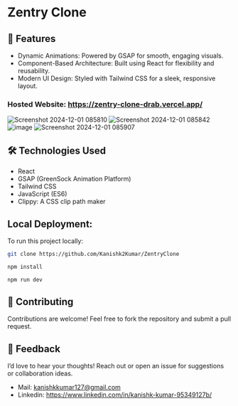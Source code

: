 # Zentry Clone

## 🌟 Features
- Dynamic Animations: Powered by GSAP for smooth, engaging visuals.
- Component-Based Architecture: Built using React for flexibility and reusability.
- Modern UI Design: Styled with Tailwind CSS for a sleek, responsive layout.

### Hosted Website: https://zentry-clone-drab.vercel.app/

![Screenshot 2024-12-01 085810](https://github.com/user-attachments/assets/7238ad6b-a5dd-4dea-9296-afa06348f898)
![Screenshot 2024-12-01 085842](https://github.com/user-attachments/assets/dc5341c6-965e-418c-a0a5-a23406bd7a7e)
![image](https://github.com/user-attachments/assets/52a19200-19c7-41fd-84dd-fef64802f065)
![Screenshot 2024-12-01 085907](https://github.com/user-attachments/assets/acda8db9-804e-45c5-b927-f4f08d01f22f)

  
## 🛠️ Technologies Used
- React
- GSAP (GreenSock Animation Platform)
- Tailwind CSS
- JavaScript (ES6)
- Clippy: A CSS clip path maker

## Local Deployment:

To run this project locally: 

```bash
git clone https://github.com/Kanishk2Kumar/ZentryClone

npm install

npm run dev
```

## 🤝 Contributing
Contributions are welcome! Feel free to fork the repository and submit a pull request.

## 📩 Feedback
I’d love to hear your thoughts! Reach out or open an issue for suggestions or collaboration ideas.
- Mail: kanishkkumar127@gmail.com
- Linkedin: https://www.linkedin.com/in/kanishk-kumar-95349127b/
